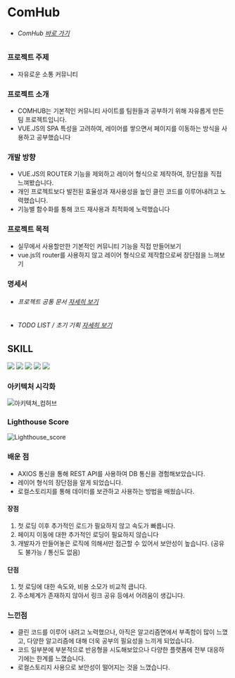 # ComHub

- ###### ComHub [바로 가기](https://d6wq1fxtf60x0.cloudfront.net/)

### 프로젝트 주제
 - 자유로운 소통 커뮤니티

### 프로젝트 소개
 - COMHUB는 기본적인 커뮤니티 사이트를 팀원들과 공부하기 위해 자유롭게 만든 팀 프로젝트입니다.
 - VUE.JS의 SPA 특성을 고려하여, 레이어를 쌓으면서 페이지를 이동하는 방식을 사용하고 공부했습니다

 ### 개발 방향
 - VUE.JS의 ROUTER 기능을 제외하고 레이어 형식으로 제작하여, 장단점을 직접 느껴봤습니다.
 - 개인 프로젝트보다 발전된 효율성과 재사용성을 높인 클린 코드를 이루어내려고 노력했습니다.
 - 기능별 함수화를 통해 코드 재사용과 최적화에 노력했습니다

### 프로젝트 목적
- 실무에서 사용할만한 기본적인 커뮤니티 기능을 직접 만들어보기
- vue.js의 router를 사용하지 않고 레이어 형식으로 제작함으로써 장단점을 느껴보기

### 명세서
 - ###### 프로젝트 공통 문서 [자세히 보기](https://docs.google.com/spreadsheets/d/10M2Ar8JO5JIsCULc3wMjnFurGfgfYRN6HQ5K5oyV60Q/edit#gid=0)
 - ###### TODO LIST / 초기 기획 [자세히 보기](https://docs.google.com/spreadsheets/d/1gKA4wQpwGZAg-j6ZEY-5zUMWib4S24Yj4E4QLi1kEK0/edit#gid=0) 

## SKILL
<div>
  <img src="https://img.shields.io/badge/html5-E34F26?style=for-the-badge&logo=html5&logoColor=white">
  <img src="https://img.shields.io/badge/css-1572B6?style=for-the-badge&logo=css3&logoColor=white">
  <img src="https://img.shields.io/badge/javascript-F7DF1E?style=for-the-badge&logo=javascript&logoColor=black">
  <img src='https://img.shields.io/badge/Vue.js-35495E?style=for-the-badge&logo=vuedotjs&logoColor=4FC08D'/>
  <img src="https://img.shields.io/badge/Java-007396.svg?&style=for-the-badge&logo=Java&logoColor=white">
</div>

### 아키텍처 시각화

![아키텍쳐_컴허브](https://github.com/TomHoon/CommunityProject/assets/100109284/c8097a4f-de9e-4c1e-8a28-bd53ecd7fe8a)


### Lighthouse Score
![Lighthouse_score](https://github.com/TomHoon/CommunityProject/assets/100109284/e0c706cd-73bb-4c69-a779-809f1cb4ef60)


### 배운 점

- AXIOS 통신을 통해 REST API를 사용하여 DB 통신을 경험해보았습니다.
- 레이어 형식의 장단점을 알게 되었습니다.
- 로컬스토리지를 통해 데이터를 보관하고 사용하는 방법을 배웠습니다.

#### 장점
1. 첫 로딩 이후 추가적인 로드가 필요하지 않고 속도가 빠릅니다.
2. 페이지 이동에 대한 추가적인 로딩이 필요하지 않습니다
3. 개발자가 만들어놓은 로직에 의해서만 접근할 수 있어서 보안성이 높습니다. (공유도 불가능 / 통신도 없음)

#### 단점
1. 첫 로딩에 대한 속도와, 비용 소모가 비교적 큽니다.
2. 주소체계가 존재하지 않아서 링크 공유 등에서 어려움이 생깁니다.

### 느낀점

- 클린 코드를 이루어 내려고 노력했으나, 아직은 알고리즘면에서 부족함이 많이 느꼈고, 다양한 알고리즘에 대해 더욱 공부의 필요성을 느끼게 되었습니다.
- 코드 일부분에 부분적으로 반응형을 시도해보았으나 다양한 플랫폼에 전부 대응하기에는 한계를 느꼈습니다.
- 로컬스토리지 사용으로 보안성이 떨어지는 것을 느꼈습니다.



